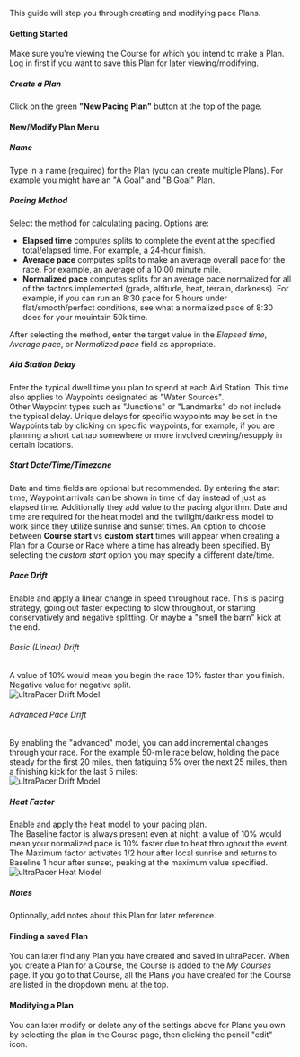 This guide will step you through creating and modifying pace Plans.

#### Getting Started
Make sure you're viewing the Course for which you intend to make a Plan.\
Log in first if you want to save this Plan for later viewing/modifying.

##### Create a Plan
Click on the green **"New Pacing Plan"** button at the top of the page.

#### New/Modify Plan Menu

##### Name
Type in a name (required) for the Plan (you can create multiple Plans). For
example you might have an "A Goal" and "B Goal" Plan.

##### Pacing Method
Select the method for calculating pacing. Options are:
- **Elapsed time** computes splits to complete the event at the specified
  total/elapsed time. For example, a 24-hour finish.
- **Average pace** computes splits to make an average overall pace for the race.
  For example, an average of a 10:00 minute mile.
- **Normalized pace** computes splits for an average pace normalized for all
  of the factors implemented (grade, altitude, heat, terrain, darkness). For
  example, if you can run an 8:30 pace for 5 hours under flat/smooth/perfect
  conditions, see what a normalized pace of 8:30 does for your mouintain 50k
  time.

After selecting the method, enter the target value in the *Elapsed time*,
*Average pace*, or *Normalized pace* field as appropriate.

##### Aid Station Delay
Enter the typical dwell time you plan to spend at each Aid Station. This time
also applies to Waypoints designated as "Water Sources".\
Other Waypoint types such as "Junctions" or "Landmarks" do not include the
typical delay.
Unique delays for specific waypoints may be set in the Waypoints tab
by clicking on specific waypoints, for
example, if you are planning a short catnap somewhere or more involved
crewing/resupply in certain locations.

##### Start Date/Time/Timezone
Date and time fields are optional but recommended. By entering the start time,
Waypoint arrivals can be shown in time of day instead of just as elapsed time.
Additionally they add value to the pacing
algorithm. Date and time are required for the heat model and the
twilight/darkness model to work since they utilize sunrise and sunset
times.
An option to choose between **Course start** vs **custom start** times will
appear when creating a Plan for a Course or Race where a time has already been
specified. By selecting the *custom start* option you may specify a different
date/time.

##### Pace Drift
Enable and apply a linear change in speed throughout race. This is pacing
strategy, going out faster expecting to slow throughout, or starting
conservatively and negative splitting. Or maybe a "smell the barn" kick at the
end.

###### Basic (Linear) Drift
A value of 10% would mean you begin the
race 10% faster than you finish. Negative value for negative split.\
![ultraPacer Drift Model](./img/driftModel.png)

###### Advanced Pace Drift
By enabling the "advanced" model, you can add incremental changes through your
race. For the example 50-mile race below, holding the pace steady for the first
20 miles, then fatiguing 5% over the next 25 miles, then a finishing kick for
the last 5 miles:\
![ultraPacer Drift Model](./img/driftModelAdvanced.png)

##### Heat Factor
Enable and apply the heat model to your pacing plan.\
The Baseline factor is always present even at night; a value of 10% would mean
your normalized pace is 10% faster due to heat throughout the event.\
The Maximum factor activates 1/2 hour after local sunrise and returns to
Baseline 1 hour after sunset, peaking at the maximum value specified.\
![ultraPacer Heat Model](./img/heatModel.png)

##### Notes
Optionally, add notes about this Plan for later reference.

#### Finding a saved Plan
You can later find any Plan you have created and saved in ultraPacer. When
you create a Plan for a Course, the Course is added to the *My Courses* page.
If you go to that Course, all the Plans you have created for the Course are
listed in the dropdown menu at the top.

#### Modifying a Plan
You can later modify or delete any of the settings above for Plans you own by
selecting the plan in the Course page, then clicking the pencil "edit" icon.
